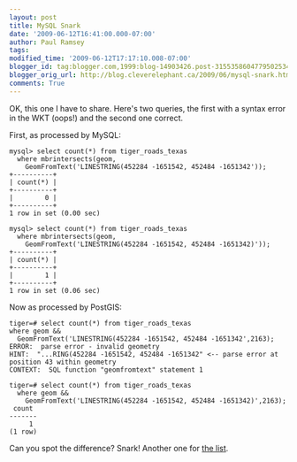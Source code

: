 ```yaml
---
layout: post
title: MySQL Snark
date: '2009-06-12T16:41:00.000-07:00'
author: Paul Ramsey
tags: 
modified_time: '2009-06-12T17:17:10.008-07:00'
blogger_id: tag:blogger.com,1999:blog-14903426.post-3155358604779502534
blogger_orig_url: http://blog.cleverelephant.ca/2009/06/mysql-snark.html
comments: True
---
```


OK, this one I have to share. Here's two queries, the first with a syntax error in the WKT (oops!) and the second one correct. 

First, as processed by MySQL:

    mysql> select count(*) from tiger_roads_texas 
      where mbrintersects(geom, 
        GeomFromText('LINESTRING(452284 -1651542, 452484 -1651342'));
    +----------+
    | count(*) |
    +----------+
    |        0 | 
    +----------+
    1 row in set (0.00 sec)

    mysql> select count(*) from tiger_roads_texas 
      where mbrintersects(geom, 
        GeomFromText('LINESTRING(452284 -1651542, 452484 -1651342)'));
    +----------+
    | count(*) |
    +----------+
    |        1 | 
    +----------+
    1 row in set (0.06 sec)

Now as processed by PostGIS:

    tiger=# select count(*) from tiger_roads_texas 
    where geom && 
      GeomFromText('LINESTRING(452284 -1651542, 452484 -1651342',2163);
    ERROR:  parse error - invalid geometry
    HINT:  "...RING(452284 -1651542, 452484 -1651342" <-- parse error at position 43 within geometry
    CONTEXT:  SQL function "geomfromtext" statement 1

    tiger=# select count(*) from tiger_roads_texas 
      where geom && 
        GeomFromText('LINESTRING(452284 -1651542, 452484 -1651342)',2163);
     count 
    -------
         1
    (1 row)

Can you spot the difference? Snark! Another one for [the list](http://sql-info.de/mysql/gotchas.html).

